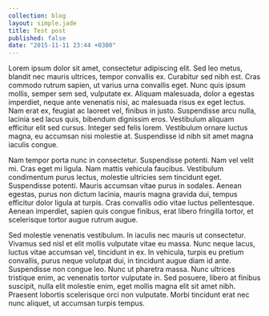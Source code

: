 ```yaml
---
collection: blog
layout: simple.jade
title: Test post
published: false
date: "2015-11-11 23:44 +0300"
---
```



Lorem ipsum dolor sit amet, consectetur adipiscing elit. Sed leo metus, blandit nec mauris ultrices, tempor convallis ex. Curabitur sed nibh est. Cras commodo rutrum sapien, ut varius urna convallis eget. Nunc quis ipsum mollis, semper sem sed, vulputate ex. Aliquam malesuada, dolor a egestas imperdiet, neque ante venenatis nisi, ac malesuada risus ex eget lectus. Nam erat ex, feugiat ac laoreet vel, finibus in justo. Suspendisse arcu nulla, lacinia sed lacus quis, bibendum dignissim eros. Vestibulum aliquam efficitur elit sed cursus. Integer sed felis lorem. Vestibulum ornare luctus magna, eu accumsan nisi molestie at. Suspendisse id nibh sit amet magna iaculis congue.

<!-- more -->

Nam tempor porta nunc in consectetur. Suspendisse potenti. Nam vel velit mi. Cras eget mi ligula. Nam mattis vehicula faucibus. Vestibulum condimentum purus lectus, molestie ultricies sem tincidunt eget. Suspendisse potenti. Mauris accumsan vitae purus in sodales. Aenean egestas, purus non dictum lacinia, mauris magna gravida dui, tempus efficitur dolor ligula at turpis. Cras convallis odio vitae luctus pellentesque. Aenean imperdiet, sapien quis congue finibus, erat libero fringilla tortor, et scelerisque tortor augue rutrum augue.

Sed molestie venenatis vestibulum. In iaculis nec mauris ut consectetur. Vivamus sed nisl et elit mollis vulputate vitae eu massa. Nunc neque lacus, luctus vitae accumsan vel, tincidunt in ex. In vehicula, turpis eu pretium convallis, purus neque volutpat dui, in tincidunt augue diam id ante. Suspendisse non congue leo. Nunc ut pharetra massa. Nunc ultrices tristique enim, ac venenatis tortor vulputate in. Sed posuere, libero at finibus suscipit, nulla elit molestie enim, eget mollis magna elit sit amet nibh. Praesent lobortis scelerisque orci non vulputate. Morbi tincidunt erat nec nunc aliquet, ut accumsan turpis tempus.
